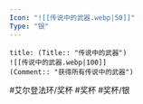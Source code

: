 ```yaml
---
Icon: "![[传说中的武器.webp|50]]"
Type: "银"
---
```

```ad-common-silver-trophy
title: (Title:: "传说中的武器")
![[传说中的武器.webp|100]]
(Comment:: "获得所有传说中的武器")
```

#艾尔登法环/奖杯 #奖杯 #奖杯/银